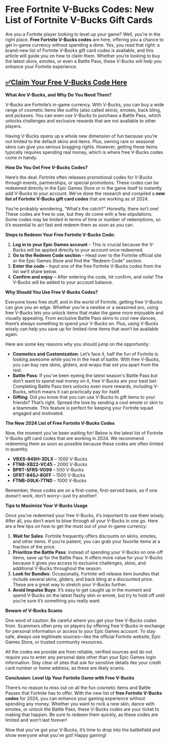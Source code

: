 # Free Fortnite V-Bucks Codes: New List of Fortnite V-Bucks Gift Cards

Are you a Fortnite player looking to level up your game? Well, you’re in the right place. **Free Fortnite V-Bucks codes** are here, offering you a chance to get in-game currency without spending a dime. Yes, you read that right: a brand-new list of Fortnite V-Bucks gift card codes is available, and this article will guide you on how to claim them. Whether you’re looking to buy the latest skins, emotes, or even a Battle Pass, these V-Bucks will help you enhance your Fortnite experience.

## [✅Claim Your Free V-Bucks Code Here](https://danielwilford.github.io/freecode/)

**What Are V-Bucks, and Why Do You Need Them?**

V-Bucks are Fortnite’s in-game currency. With V-Bucks, you can buy a wide range of cosmetic items like outfits (also called skins), emotes, back bling, and pickaxes. You can even use V-Bucks to purchase a Battle Pass, which unlocks challenges and exclusive rewards that are not available to other players. 

Having V-Bucks opens up a whole new dimension of fun because you’re not limited to the default skins and items. Plus, owning rare or seasonal skins can give you serious bragging rights. However, getting these items typically requires spending real money, which is where free V-Bucks codes come in handy.

**How Do You Get Free V-Bucks Codes?**

Here’s the deal: Fortnite often releases promotional codes for V-Bucks through events, partnerships, or special promotions. These codes can be redeemed directly in the Epic Games Store or in the game itself to instantly add V-Bucks to your account. We’ve done the research and compiled a **new list of Fortnite V-Bucks gift card codes** that are working as of 2024.

You’re probably wondering, “What’s the catch?” Honestly, there isn’t one! These codes are free to use, but they do come with a few stipulations. Some codes may be limited in terms of time or number of redemptions, so it’s essential to act fast and redeem them as soon as you can.

**Steps to Redeem Your Free Fortnite V-Bucks Code:**

1. **Log in to your Epic Games account** – This is crucial because the V-Bucks will be applied directly to your account once redeemed.
2. **Go to the Redeem Code section** – Head over to the Fortnite official site or the Epic Games Store and find the “Redeem Code” section.
3. **Enter the code** – Input one of the free Fortnite V-Bucks codes from the list we’ll share below.
4. **Confirm and enjoy** – After entering the code, hit confirm, and voila! The V-Bucks will be added to your account balance.

**Why Should You Use Free V-Bucks Codes?**

Everyone loves free stuff, and in the world of Fortnite, getting free V-Bucks can give you an edge. Whether you’re a newbie or a seasoned pro, using free V-Bucks lets you unlock items that make the game more enjoyable and visually appealing. From exclusive Battle Pass skins to cool new dances, there’s always something to spend your V-Bucks on. Plus, using V-Bucks wisely can help you save up for limited-time items that won’t be available again.

Here are some key reasons why you should jump on the opportunity:

- **Cosmetics and Customization**: Let’s face it, half the fun of Fortnite is looking awesome while you’re in the heat of battle. With free V-Bucks, you can buy rare skins, gliders, and wraps that set you apart from the rest.
- **Battle Pass**: If you’ve been eyeing the latest season's Battle Pass but don’t want to spend real money on it, free V-Bucks are your best bet. Completing Battle Pass tiers unlocks even more rewards, including V-Bucks, which means it can practically pay for itself.
- **Gifting**: Did you know that you can use V-Bucks to gift items to your friends? That’s right. Spread the love by sending a cool emote or skin to a teammate. This feature is perfect for keeping your Fortnite squad engaged and motivated.

**The New 2024 List of Free Fortnite V-Bucks Codes**

Now, the moment you’ve been waiting for! Below is the latest list of Fortnite V-Bucks gift card codes that are working in 2024. We recommend redeeming them as soon as possible because these codes are often limited in quantity.

- **VBXS-84SH-3DLX** – 1000 V-Bucks
- **FTN8-XB22-VC45** – 2000 V-Bucks
- **BPRT-SFRS-VG99** – 500 V-Bucks
- **GFRT-84SJ-8GFF** – 1500 V-Bucks
- **FTNB-G9LK-7TND** – 1000 V-Bucks

Remember, these codes are on a first-come, first-served basis, so if one doesn’t work, don’t worry—just try another!

**Tips to Maximize Your V-Bucks Usage**

Once you’ve redeemed your free V-Bucks, it’s important to use them wisely. After all, you don’t want to blow through all your V-Bucks in one go. Here are a few tips on how to get the most out of your in-game currency:

1. **Wait for Sales**: Fortnite frequently offers discounts on skins, emotes, and other items. If you’re patient, you can grab your favorite items at a fraction of the price.
2. **Prioritize the Battle Pass**: Instead of spending your V-Bucks on one-off items, save up for the Battle Pass. It offers more value for your V-Bucks because it gives you access to exclusive challenges, skins, and additional V-Bucks throughout the season.
3. **Look for Bundles**: Occasionally, Fortnite will release item bundles that include several skins, gliders, and back bling at a discounted price. These are a great way to stretch your V-Bucks further.
4. **Avoid Impulse Buys**: It’s easy to get caught up in the moment and spend V-Bucks on the latest flashy skin or emote, but try to hold off until you’re sure it’s something you really want.

**Beware of V-Bucks Scams**

One word of caution: Be careful where you get your free V-Bucks codes from. Scammers often prey on players by offering free V-Bucks in exchange for personal information or access to your Epic Games account. To stay safe, always use legitimate sources—like the official Fortnite website, Epic Games Store, or trusted community resources.

All the codes we provide are from reliable, verified sources and do not require you to enter any personal data other than your Epic Games login information. Stay clear of sites that ask for sensitive details like your credit card number or home address, as these are likely scams.

**Conclusion: Level Up Your Fortnite Game with Free V-Bucks**

There’s no reason to miss out on all the fun cosmetic items and Battle Passes that Fortnite has to offer. With the new list of **free Fortnite V-Bucks codes** for 2024, you can enhance your gaming experience without spending any money. Whether you want to rock a new skin, dance with emotes, or unlock the Battle Pass, these V-Bucks codes are your ticket to making that happen. Be sure to redeem them quickly, as these codes are limited and won’t last forever!

Now that you’ve got your V-Bucks, it’s time to drop into the battlefield and show everyone what you’ve got! Happy gaming!
